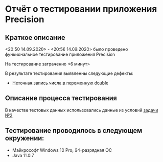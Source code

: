 # Отчёт о тестировании приложения Precision
## Краткое описание 
<20:50 14.09.2020> - <20:56 14.09.2020> было проведено функиональное тестирование приложения Precision

На тестирование затраченно <6 минут>

В результате тестирования выявленны следующие дефекты:
* [Неточная запись числа в переменную double](https://github.com/ZSemen47/Precision/issues/1#issue-701228920)

## Описание процесса тестирования

В качестве тестовых данных использовались данные из условий [задачи №2](https://github.com/netology-code/javaqa-homeworks/tree/master/programming)

## Тестирование проводилось в следующем окружении:
* Майкрософт Windows 10 Pro, 64-разрядная ОС
* Java 11.0.7

